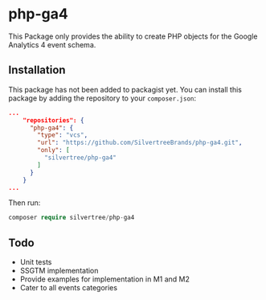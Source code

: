 # php-ga4

This Package only provides the ability to create PHP objects for the Google Analytics 4 event schema.

## Installation

This package has not been added to packagist yet. You can install this package by adding the repository to your 
`composer.json`:
```json
...
    "repositories": {
      "php-ga4": {
        "type": "vcs",
        "url": "https://github.com/SilvertreeBrands/php-ga4.git",
        "only": [
          "silvertree/php-ga4"
        ]
      }
    }
...
```

Then run:
```php
composer require silvertree/php-ga4
```

## Todo

- Unit tests
- SSGTM implementation
- Provide examples for implementation in M1 and M2
- Cater to all events categories
